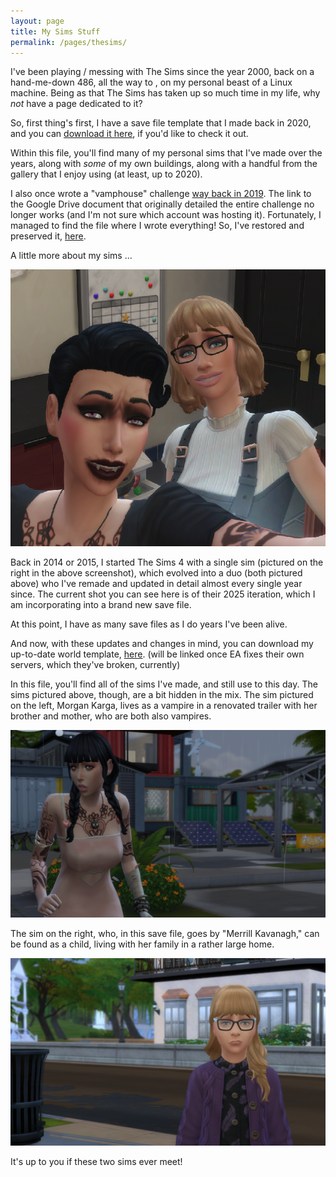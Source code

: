 ```yaml
---
layout: page
title: My Sims Stuff
permalink: /pages/thesims/
---
```


I've been playing / messing with The Sims since the year 2000, back on a hand-me-down 486, all the way to <script>document.write(new Date().getFullYear())</script>, on my personal beast of a Linux machine. Being as that The Sims has taken up so much time in my life, why *not* have a page dedicated to it?

So, first thing's first, I have a save file template that I made back in 2020, and you can <a href="/files/save_file.zip" target="_blank">download it here</a>, if you'd like to check it out.

Within this file, you'll find many of my personal sims that I've made over the years, along with *some* of my own buildings, along with a handful from the gallery that I enjoy using (at least, up to 2020).

I also once wrote a "vamphouse" challenge <a href="/gaming/2019/07/28/thesims4-vamphouse-challenge.html">way back in 2019</a>. The link to the Google Drive document that originally detailed the entire challenge no longer works (and I'm not sure which account was hosting it). Fortunately, I managed to find the file where I wrote everything! So, I've restored and preserved it, <a href="/sims4/vamphouse/">here</a>.

A little more about my sims ...

<img src="/img/thesims/Screenshot from 2025-01-28 13-22-15.png">

Back in 2014 or 2015, I started The Sims 4 with a single sim (pictured on the right in the above screenshot), which evolved into a duo (both pictured above) who I've remade and updated in detail almost every single year since. The current shot you can see here is of their 2025 iteration, which I am incorporating into a brand new save file.

At this point, I have as many save files as I do years I've been alive.

And now, with these updates and changes in mind, you can download my up-to-date world template, <a href="#" target="_blank">here</a>. (will be linked once EA fixes their own servers, which they've broken, currently)

In this file, you'll find all of the sims I've made, and still use to this day. The sims pictured above, though, are a bit hidden in the mix. The sim pictured on the left, Morgan Karga, lives as a vampire in a renovated trailer with her brother and mother, who are both also vampires. 

<img src="/img/thesims/Screenshot from 2025-01-28 16-31-27.png">

The sim on the right, who, in this save file, goes by "Merrill Kavanagh," can be found as a child, living with her family in a rather large home.

<img src="/img/thesims/Screenshot from 2025-01-28 16-28-36.png">

It's up to you if these two sims ever meet!